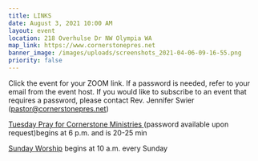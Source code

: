 ```yaml
---
title: LINKS
date: August 3, 2021 10:00 AM
layout: event
location: 218 Overhulse Dr NW Olympia WA
map_link: https://www.cornerstonepres.net
banner_image: /images/uploads/screenshots_2021-04-06-09-16-55.png
priority: false
---
```

Click the event for your ZOOM link. If a password is needed, refer to your email from the event host. If you would like to subscribe to an event that requires a password, please contact Rev. Jennifer Swier (pastor@cornerstonepres.net)

[Tuesday Pray for Cornerstone Ministries ](https://us02web.zoom.us/j/87477390205) (password available upon request)begins at 6 p.m. and is 20-25 min

[Sunday Worship](https://us02web.zoom.us/j/84210546175)  begins at 10 a.m. every Sunday